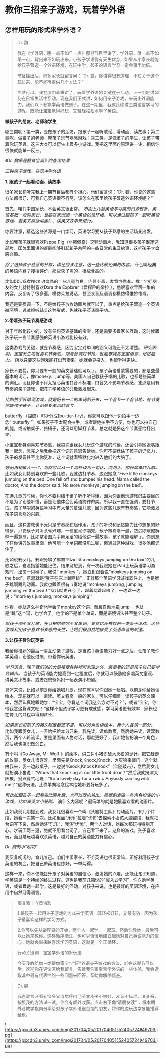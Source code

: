 # 教你三招亲子游戏，玩着学外语

## 怎样用玩的形式来学外语？

> Dr. 魏
> 
> 我在《学外语，晚一点不如早一点》那期节目里讲了，学外语，晚一点不如早一点，背出来不如玩出来。小孩子学语言有天生优势，如果从小家长就能给孩子营造一个外语环境，在玩中学，孩子的语言学习一定会事半功倍。
> 
> 节目播出后，好多家长就留言问：“Dr. 魏，你讲得很有道理，不过关于这个玩出来，能不能再提供几个方法？”
> 
> 当然可以。我在那期着重讲了，玩着学外语的关键在于互动，上一期是讲如何在日常生活中互动。现在我们正式讲，如何用亲子游戏，来玩出外语能力。我们以下都拿学英语做例子。在这一期里，我就给你讲三类语言学习的游戏，既能让宝宝觉得好玩，又轻轻松松地学了英语。

 **做孩子的朋友、老师和学生**

哪三类呢？第一类，是做孩子的朋友，跟孩子一起听歌谣、看动画、读故事；第二类呢，做孩子的老师，带孩子玩节奏感游戏；第三类，是做孩子的学生，让孩子带着你玩英语。这三大类可以衍生出很多小游戏。我把这里面的原理讲一讲，相信你很快就能举一反三。

 *《Dr. 魏家庭教育宝典》的查询结果*

 *三种亲子游戏，在玩中学外语*

 **1. 跟孩子一起看动画、读故事**

很多家长在听完我上一期节目后都有个担心，他们留言说：“Dr. 魏，你说的这些方法都很好，可我自己英语很不行啊，该怎么在家里给孩子营造外语环境呢？“

首先，咱们中国家长，不会英文很正常。 *市面上儿童英语学习类的资源很多，英语基础一般的家长，想要在家创造一个英语的微环境，可以通过跟孩子一起听英语歌谣、看英文原版动画片、读英文故事来进行。*

你要注意，精选这些资源是一门学问，英语学习要从孩子熟悉的生活场景出发。

比如我孩子就很喜欢Peppa Pig（小猪佩奇）这套动画片，我知道很多孩子很迷这部片，因为里面讲的都是能够引起孩子共鸣的一些日常的生活故事，这样孩子才会感兴趣。

 *除了选择孩子熟悉的日常，你还应该注意，选一些比较经典的内容。* 什么叫经典的英语内容？搜搜评价，那些获了奖的，播放量高的。

比如BBC或者Nick Jr出品的一些儿童节目，内涵丰富，发音也标准。我一个好朋友的女儿就特别喜欢Dora the Explorer（爱探险的朵拉 ），她很喜欢里面一集的内容，反复听了很多遍，模仿朵拉说话，甚至发音及语调都模仿得惟妙惟肖。

我还是要强调一下，不是给孩子放放动画片就可以了，重点是给孩子营造一个英语微环境，通过视听结合这种形式，练就孩子英语童子功。

 **2.带着孩子玩节奏感游戏**

对于年龄比较小的，没有任何英语基础的宝宝，还是需要多跟家长互动，这时候跟孩子玩一些节奏感强的英语小游戏比较有效。

这类游戏的关键，就是节奏感，因为宝宝对单词的涵义可能还不太清楚。 *研究表明，宝宝天生地就喜欢节奏感，跟着音调打节拍，就能够提高宝宝语言、记忆能力。* 所以只要这些游戏能打出节奏来，她就会更投入，也能学得更快。

家长不要慌，你只要有一般的英文基础就可以了。孩子英语启蒙需要的，都是些最基本的词汇，像moneky、jump等。美国人自己教孩子唱的儿歌，也都是些简单的词汇。而且你也不用太担心英语口音不标准，口音又不影响节奏感，重点是用有节奏的亲子游戏，把孩子学英语的兴趣激发起来。

 *比如拍手拆单词游戏，就是把长一点的单词拆开来，一个音节一个音节地，有节奏地跟孩子拍手，让他感受单词的音节。*

butterfly （蝴蝶）可拆分成[bu-tter-f-ly]，你就可以跟他一边拍手一边念“ butterfly ”。如果孩子不太配合拍手，或者跟他拍手不方便，你也可以拍自己的腿，或者拍桌子、拍椅子，还可以用脚打节奏，总之就是把这个节奏感给打出来。

小宝宝都特别喜欢节奏感，我每次跟我女儿玩这个游戏的时候，还会引导她张嘴跟我一起念，念完之后我会把这个词的意思告诉她。你可不要低估了孩子的记忆力，孩子的发音甚至比你更准，这个词就潜移默化地进入他们的大脑了。

 *等他再稍微大一点，你就可以从一个词升级为一句话、两句话，那种简单的儿歌。* 比如我女儿特别喜欢的一些儿歌，我就边打节奏，边跟她念 “Five little monkeys jumping on the bed. One fell off and bumped his head. Mama called the doctor, And the doctor said. No more monkeys jumping on the bed”。

在选儿歌的时候，你也不要纠结于孩子听不听得懂，因为你跟他玩游戏的主要目的不是为了让他听懂，而是让他体会到英语韵律的美。所以我一直在强调，要打节拍。孩子早期的英语学习中有大量的童谣儿歌，因为这些儿歌有节奏感，它能激发孩子语言脑的兴趣。 

而且，这种游戏也不光只是节奏感在起作用。孩子的听说和记忆能力比你想象的好得多，只要孩子对听说有兴趣，一些童谣你唱完，孩子跟着唱一遍，然后你跟他解释一遍意思，比如拿着图片手舞足蹈的给他讲一遍故事，孩子就能理解了。你别忘了在你讲的故事里面，他可能一个单词都没见过呢，但通过这种游戏，很多他都记住了。

比如说我女儿，我跟她唱了那首“Five little monkeys jumping on the bed”的儿歌之后，也没指望她能记住。结果没想到，有一次我跟她在iPad上玩英语学习游戏时，出来一只猴子。我说“ monkey ”，她立刻跟着说“monkeys jumping on the bed”，意思就是“猴子在床上跳啊跳”，正好那个英语学习游戏软件上，也是猴子跳啊跳的动画。我就也跟着很有节奏地说“monkeys jumping, jumping, jumping on the bed！”女儿就更开心了，跟着就跳起来了，一边跳一边说：“monkeys jumping, monkeys jumping!”

你看，她就这么神奇地学会了monkey这个词，而且自动地把jump ，也就是“跳”这个词，也学会了。他学的不是单个单词，而是语境语法甚至整个句子。

 *给孩子唱英文儿歌，按节拍给她念英文单词，是我比较推荐的一类亲子游戏。这些游戏利用孩子喜欢节奏感的天性，让她们很自然地接受了英语声音的刺激。*

 **3.让孩子带你玩英语**

我给你推荐的最后一类互动亲子游戏，是当孩子英语能力好一点之后，让孩子教你学英语，让他反过来，带着你玩英语。

 *学习语言，除了我们说的大量接受各种视听刺激之外，最重要的还是孩子自己要学会输出。* 当孩子的英语能力提高到一定程度后，你就可以鼓励他多唱英文童谣、讲英文小故事，或者跟爸爸妈妈一起表演小短剧。

具体来说，比如以前是你给她唱儿歌，现在就可以你跟她一起唱。以前是你给她读绘本，现在就可以一起读。英文程度一般的家长，可以仔细读一读孩子的英文课本，然后认真地跟她学：“宝宝，你看这个词我这么念对不对？”，或者“宝宝，你带我念这篇课文吧！”这样不但孩子学习更有成就感，学习英语更有效率，家长也在育儿的过程中得到成长。

 *如果家长和孩子的英文程度都还不错，可以分角色读绘本，两个人各读一部分。* 比如我跟我女儿，一开始把绘本分开来，我先读，读单数页，然后她来读，读双数页，两个人轮流读。要是里面有人物对话，那就更好了，我和她各扮演一个角色，然后我也兼职做旁白。

有个叫《Go Away, Mr. Wolf 》的绘本，讲三只小猪识破大灰狼的诡计，把它赶走的故事，我女儿很喜欢。里面先是Knock,Knock,Knock，大灰狼来敲门，这个就由我来，我一边敲桌子，一边说“Knock,Knock,Knock”（伴随敲击），然后我女儿就扮演小猪说：“Who’s that knocking at our little front door？”然后我就扮演大灰狼，瓮声瓮气地说：“It’s a lovely day for a swim. Anybody coming with me？”这种玩法，比你单向地念绘本给她听要好玩多了。

 *再比如跟孩子一起看完动画片后，也可以双向输出。根据剧情做一些角色扮演的小游戏，比如演英文小短剧。* 演什么内容呢？最简单的就是她最喜欢看的动画片。

比如我前几期提到过，我女儿很喜欢一个叫《头脑特工队》的动画片，有几个片段，她看一次笑一次。比如里面“乐乐”拉着“忧忧”去探索小女孩大脑那段，我就把台词写下来，然后她演“乐乐”，我演“忧忧”，两个人对话，她每次都玩得特别开心。才玩了两三遍，她就不用看台词了，自己背下来了。这样的游戏，孩子喜欢玩，而且越玩越喜欢说英语，越对自己的英语能力有信心。

 *Dr. 魏的小“叨叨”*

我反复叨叨的，育儿育己。咱们中国家长，不会英语也很正常嘛，正好利用孩子学英语的机会，把自己的英语也练好，一举两得。

这样一来，你不仅能提升孩子对英语的自信心，激发她的兴趣，还能让孩子知道，学英语是一个持续的终生过程。这也是我前几期说的“浸入式学习”，你向她学英语，或者跟她一起学，这是最好的互动，对孩子来说，也是最好的英语环境，在应用中自然习得语言。

> 语言脑｜今日得到
> 
> 1.跟孩子一起用亲子游戏的方式来学英语，既轻松好玩，又最有效，因为孩子最喜欢这样的学习方式。
> 
> 2.你可以先从最容易的开始，两个人一起学、一起玩，然后你教她，最后可以让她来教你。这样循序渐进，也可以慢慢地建立起她对自己英语能力的信心。她就会越来越喜欢学习英语，这就是一个正循环。

> 行动关键词｜宝宝学外语的新玩法
> 
> 今天我教给你三类跟你家宝宝“玩”外语亲子游戏的方法，听完这期节目以后，欢迎你在评论区给我留言，告诉我你家宝宝学外语的一些体验。我会选取其中最有代表性的一些问题来回答，帮助你解除疑惑。

> Dr. 魏
> 
> 我在留言区看到很多父母觉得自己英文水平不够好、发音不标准，没关系，按照我的方法试一试，你会有额外收获。点击右下角“请朋友读” ，将本期外语教学指南分享给对孩子学外语很苦恼的朋友，将你的边玩边学技能推荐给他。

![https://piccdn3.umiwi.com/img/201704/05/201704051552405724949703.jpg](https://piccdn3.umiwi.com/img/201704/05/201704051552405724949703.jpg)

---

